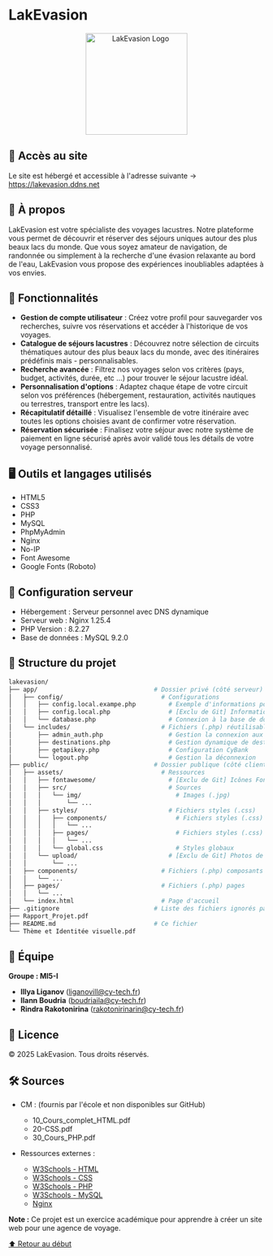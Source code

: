# LakEvasion

<div align="center">
  <img src="https://lakevasion.ddns.net/assets/src/img/logo.png" alt="LakEvasion Logo" width="200" height="200">
</div>

## 🔗 Accès au site
Le site est hébergé et accessible à l'adresse suivante -> https://lakevasion.ddns.net

## 🌊 À propos

LakEvasion est votre spécialiste des voyages lacustres. Notre plateforme vous permet de découvrir et réserver des séjours uniques autour des plus beaux lacs du monde. Que vous soyez amateur de navigation, de randonnée ou simplement à la recherche d'une évasion relaxante au bord de l'eau, LakEvasion vous propose des expériences inoubliables adaptées à vos envies.

## 🌟 Fonctionnalités

- **Gestion de compte utilisateur** : Créez votre profil pour sauvegarder vos recherches, suivre vos réservations et accéder à l'historique de vos voyages.
- **Catalogue de séjours lacustres** : Découvrez notre sélection de circuits thématiques autour des plus beaux lacs du monde, avec des itinéraires prédéfinis mais - personnalisables.
- **Recherche avancée** : Filtrez nos voyages selon vos critères (pays, budget, activités, durée, etc ...) pour trouver le séjour lacustre idéal.
- **Personnalisation d'options** : Adaptez chaque étape de votre circuit selon vos préférences (hébergement, restauration, activités nautiques ou terrestres, transport entre les lacs).
- **Récapitulatif détaillé** : Visualisez l'ensemble de votre itinéraire avec toutes les options choisies avant de confirmer votre réservation.
- **Réservation sécurisée** : Finalisez votre séjour avec notre système de paiement en ligne sécurisé après avoir validé tous les détails de votre voyage personnalisé.

## 🖥️ Outils et langages utilisés

- HTML5
- CSS3
- PHP
- MySQL
- PhpMyAdmin
- Nginx
- No-IP
- Font Awesome
- Google Fonts (Roboto)

## 🔧 Configuration serveur

- Hébergement : Serveur personnel avec DNS dynamique
- Serveur web : Nginx 1.25.4
- PHP Version : 8.2.27
- Base de données : MySQL 9.2.0

## 📂 Structure du projet
```bash
lakevasion/
├── app/                                # Dossier privé (côté serveur) du site
│   ├── config/                           # Configurations
│   │   ├── config.local.exampe.php         # Exemple d'informations pour la connexion à la base de données
│   │   ├── config.local.php                # [Exclu de Git] Informations pour la connexion à la base de données
│   │   └── database.php                    # Connexion à la base de données
│   └── includes/                         # Fichiers (.php) réutilisables 
│       ├── admin_auth.php                  # Gestion la connexion aux ressources protégées
│       ├── destinations.php                # Gestion dynamique de destinations.php
│       ├── getapikey.php                   # Configuration CyBank
│       └── logout.php                      # Gestion la déconnexion
├── public/                             # Dossier publique (côté client) du site
│   ├── assets/                           # Ressources
│   │   ├── fontawesome/                    # [Exclu de Git] Icônes FontAwesome
│   │   ├── src/                            # Sources
│   │   │   └── img/                          # Images (.jpg)
│   │   │       └── ...
│   │   ├── styles/                         # Fichiers styles (.css)
│   │   │   ├── components/                   # Fichiers styles (.css) composants (header, footer, cards, ...)
│   │   │   │   └── ...
│   │   │   ├── pages/                        # Fichiers styles (.css) pages
│   │   │   │   └── ...
│   │   │   └── global.css                    # Styles globaux
│   │   └── upload/                         # [Exclu de Git] Photos de profil
│   │       └── ...
│   ├── components/                       # Fichiers (.php) composants réutilisables (header, footer, cards, ...)
│   │   └── ...
│   ├── pages/                            # Fichiers (.php) pages 
│   │   └── ...
│   └── index.html                        # Page d'accueil
├── .gitignore                          # Liste des fichiers ignorés par Git
├── Rapport_Projet.pdf
├── README.md                           # Ce fichier
└── Thème et Identitée visuelle.pdf
```

## 👥 Équipe

**Groupe : MI5-I** 
  - **Illya Liganov** (liganovill@cy-tech.fr)
  - **Ilann Boudria** (boudriaila@cy-tech.fr)
  - **Rindra Rakotonirina** (rakotonirinarin@cy-tech.fr)

## 📝 Licence

© 2025 LakEvasion. Tous droits réservés.

## 🛠️ Sources 
- CM : (fournis par l'école et non disponibles sur GitHub)
  - 10_Cours_complet_HTML.pdf
  - 20-CSS.pdf
  - 30_Cours_PHP.pdf

- Ressources externes :
  - [W3Schools - HTML](https://www.w3schools.com/html)
  - [W3Schools - CSS](https://www.w3schools.com/css)
  - [W3Schools - PHP](https://www.w3schools.com/php)
  - [W3Schools - MySQL](https://www.w3schools.com/MySQL)
  - [Nginx](https://nginx.org/en/docs/beginners_guide.html)

**Note :** Ce projet est un exercice académique pour apprendre à créer un site web pour une agence de voyage.

[⬆️ Retour au début](#lakevasion)